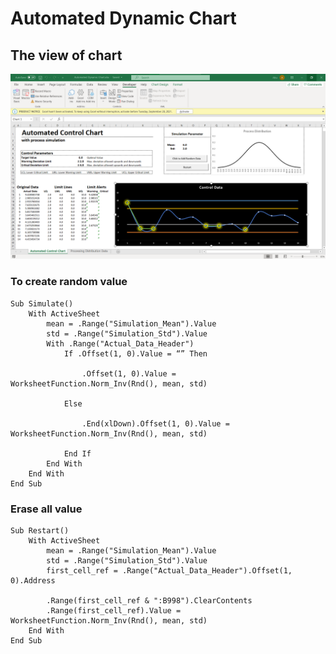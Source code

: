 # Automated Dynamic Chart
## The view of chart
![](https://github.com/jacknayem/Data-Analysis-Excel-Spreadsheet/blob/main/Automated%20Control%20Chart(Excel%20VBA)/Automated%20Control%20Chart.png)

### To create random value
````
Sub Simulate()
    With ActiveSheet
        mean = .Range("Simulation_Mean").Value
        std = .Range("Simulation_Std").Value
        With .Range("Actual_Data_Header")
            If .Offset(1, 0).Value = “” Then

                .Offset(1, 0).Value = WorksheetFunction.Norm_Inv(Rnd(), mean, std)

            Else

                .End(xlDown).Offset(1, 0).Value = WorksheetFunction.Norm_Inv(Rnd(), mean, std)

            End If
        End With
    End With
End Sub
````
### Erase all value
````
Sub Restart()
    With ActiveSheet
        mean = .Range("Simulation_Mean").Value
        std = .Range("Simulation_Std").Value
        first_cell_ref = .Range("Actual_Data_Header").Offset(1, 0).Address
        
        .Range(first_cell_ref & ":B998").ClearContents
        .Range(first_cell_ref).Value = WorksheetFunction.Norm_Inv(Rnd(), mean, std)
    End With
End Sub
````
